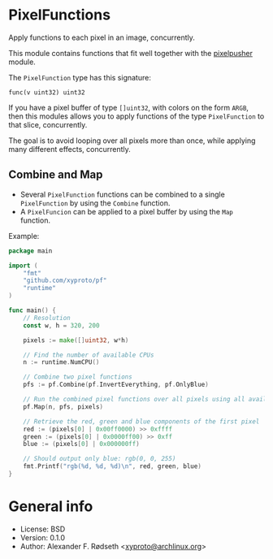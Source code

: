 # PixelFunctions

Apply functions to each pixel in an image, concurrently.

This module contains functions that fit well together with the [pixelpusher](https://github.com/xyproto/pixelpusher) module.

The `PixelFunction` type has this signature:

    func(v uint32) uint32

If you have a pixel buffer of type `[]uint32`, with colors on the form `ARGB`, then this modules allows you to apply functions of the type `PixelFunction` to that slice, concurrently.

The goal is to avoid looping over all pixels more than once, while applying many different effects, concurrently.

## Combine and Map

* Several `PixelFunction` functions can be combined to a single `PixelFunction` by using the `Combine` function.
* A `PixelFuncion` can be applied to a pixel buffer by using the `Map` function.

Example:

```go
package main

import (
    "fmt"
    "github.com/xyproto/pf"
    "runtime"
)

func main() {
    // Resolution
    const w, h = 320, 200

    pixels := make([]uint32, w*h)

    // Find the number of available CPUs
    n := runtime.NumCPU()

    // Combine two pixel functions
    pfs := pf.Combine(pf.InvertEverything, pf.OnlyBlue)

    // Run the combined pixel functions over all pixels using all available CPUs
    pf.Map(n, pfs, pixels)

    // Retrieve the red, green and blue components of the first pixel
    red := (pixels[0] | 0x00ff0000) >> 0xffff
    green := (pixels[0] | 0x0000ff00) >> 0xff
    blue := (pixels[0] | 0x000000ff)

    // Should output only blue: rgb(0, 0, 255)
    fmt.Printf("rgb(%d, %d, %d)\n", red, green, blue)
}
```

# General info

* License: BSD
* Version: 0.1.0
* Author: Alexander F. Rødseth &lt;xyproto@archlinux.org&gt;
